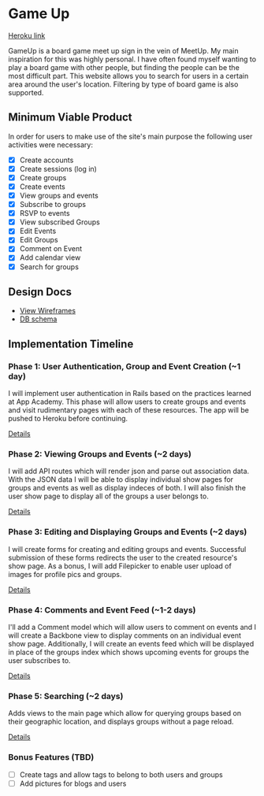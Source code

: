 # Game Up
[Heroku link][heroku]

GameUp is a board game meet up sign in the vein of MeetUp. My main inspiration for this was highly personal. I have often found myself wanting to play a board game with other people, but finding the people can be the most difficult part. This website allows you to search for users in a certain area around the user's location. Filtering by type of board game is also supported.

[heroku]: https://enigmatic-sierra-3429.herokuapp.com
## Minimum Viable Product
In order for users to make use of the site's main purpose the following user activities were necessary:

<!-- This is a Markdown checklist. Use it to keep track of your progress! -->

- [X] Create accounts
- [X] Create sessions (log in)
- [X] Create groups
- [X] Create events
- [X] View groups and events
- [X] Subscribe to groups
- [X] RSVP to events
- [X] View subscribed Groups
- [X] Edit Events
- [X] Edit Groups
- [X] Comment on Event
- [X] Add calendar view
- [X] Search for groups

## Design Docs
* [View Wireframes][views]
* [DB schema][schema]

[views]: ./docs/views.md
[schema]: ./docs/schema.md

## Implementation Timeline

### Phase 1: User Authentication, Group and Event Creation (~1 day)
I will implement user authentication in Rails based on the practices learned at
App Academy. This phase will allow users to create groups and events and visit rudimentary pages with each of these resources. The app will be pushed to Heroku before continuing.

[Details][phase-one]

### Phase 2: Viewing Groups and Events (~2 days)
I will add API routes which will render json and parse out association data. With the JSON data I will be able to display individual show pages for groups and events as well as display indeces of both. I will also finish the user show page to display all of the groups a user belongs to.

[Details][phase-two]

### Phase 3: Editing and Displaying Groups and Events (~2 days)
I will create forms for creating and editing groups and events. Successful submission of these forms redirects the user to the created resource's show page. As a bonus, I will add Filepicker to enable user upload of images for profile pics and groups.

[Details][phase-three]

### Phase 4: Comments and Event Feed (~1-2 days)
I'll add a Comment model which will allow users to comment on events and I will create a Backbone view to display comments on an individual event show page. Additionally, I will create an events feed which will be displayed in place of the groups index which shows upcoming events for groups the user subscribes to.

[Details][phase-four]

### Phase 5: Searching (~2 days)
Adds views to the main page which allow for querying groups based on their geographic location, and displays groups without a page reload.

[Details][phase-five]

### Bonus Features (TBD)
- [ ] Create tags and allow tags to belong to both users and groups
- [ ] Add pictures for blogs and users

[phase-one]: ./docs/phases/phase1.md
[phase-two]: ./docs/phases/phase2.md
[phase-three]: ./docs/phases/phase3.md
[phase-four]: ./docs/phases/phase4.md
[phase-five]: ./docs/phases/phase5.md
